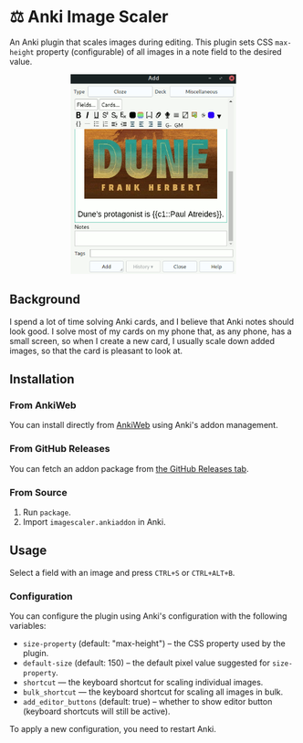 # ⚖️ Anki Image Scaler

An Anki plugin that scales images during editing. This plugin sets CSS
`max-height` property (configurable) of all images in a note field to the
desired value.

<p align="center">
  <img src="images/dune-scale.gif" height="350px"/>
</p>

## Background

I spend a lot of time solving Anki cards, and I believe that Anki notes should
look good. I solve most of my cards on my phone that, as any phone, has a small
screen, so when I create a new card, I usually scale down added images, so that
the card is pleasant to look at.

## Installation

### From AnkiWeb

You can install directly from
[AnkiWeb](https://ankiweb.net/shared/info/1312865748) using Anki's addon
management.

### From GitHub Releases

You can fetch an addon package from [the GitHub Releases
tab](https://github.com/gregorias/anki-image-scaler/releases).

### From Source

1. Run `package`.
2. Import `imagescaler.ankiaddon` in Anki.

## Usage

Select a field with an image and press `CTRL+S` or `CTRL+ALT+B`.

### Configuration

You can configure the plugin using Anki's configuration with the following variables:

* `size-property` (default: "max-height") – the CSS property used by the
  plugin.
* `default-size` (default: 150) – the default pixel value suggested for
  `size-property`.
* `shortcut` — the keyboard shortcut for scaling individual images.
* `bulk_shortcut` — the keyboard shortcut for scaling all images in bulk.
* `add_editor_buttons` (default: true) – whether to show editor button
  (keyboard shortcuts will still be active).

To apply a new configuration, you need to restart Anki.
